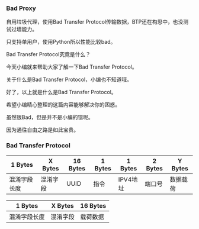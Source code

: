### Bad Proxy
自用垃圾代理，使用Bad Transfer Protocol传输数据，BTP还在构思中，也没测试过墙能力。

只支持单用户，使用Python所以性能比较bad。


Bad Transfer Protocol究竟是什么？

今天小编就来帮助大家了解一下Bad Transfer Protocol。

关于什么是Bad Transfer Protocol，小编也不知道哦。

好了，以上就是什么是Bad Transfer Protocol。

希望小编精心整理的这篇内容能够解决你的困惑。

虽然很Bad，但是并不是小编的错呢。

因为通往自由之路是如此宝贵。


### Bad Transfer Protocol
| 1 Bytes | X Bytes | 16 Bytes | 1 Bytes | 1 Bytes | 2 Bytes | Y Bytes |
|---------|---------|----------|---------|---------|---------|---------|
| 混淆字段长度  | 混淆字段    | UUID     | 指令      | IPV4地址  | 端口号     | 数据载荷    |

| 1 Bytes | X Bytes | 16 Bytes |
|---------|---------|----------|
| 混淆字段长度  | 混淆字段    | 载荷数据     |


